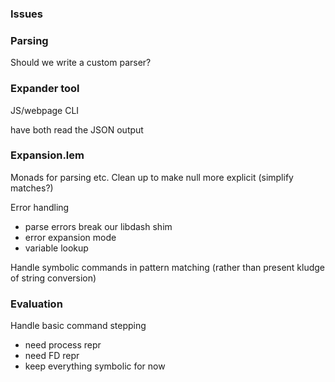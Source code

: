 ### Issues

### Parsing

Should we write a custom parser?

### Expander tool

JS/webpage
CLI

have both read the JSON output

### Expansion.lem

Monads for parsing etc.
Clean up to make null more explicit (simplify matches?)

Error handling
  - parse errors break our libdash shim
  - error expansion mode
  - variable lookup

Handle symbolic commands in pattern matching (rather than present kludge of string conversion)

### Evaluation

Handle basic command stepping
  - need process repr
  - need FD repr
  - keep everything symbolic for now
